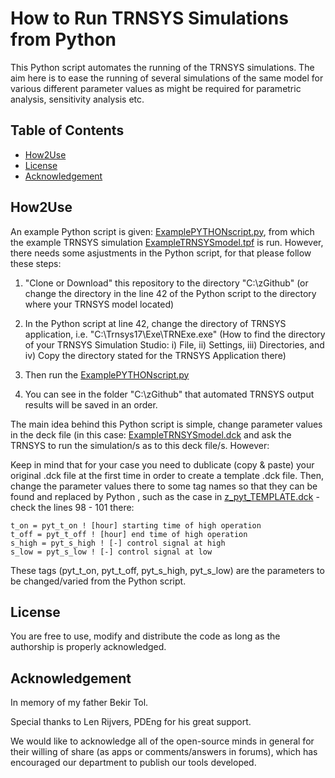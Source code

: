 # How to Run TRNSYS Simulations from Python
This Python script  automates the running of the TRNSYS simulations. The aim here is to ease the running of several simulations of the same model for various different parameter values as might be required for parametric analysis, sensitivity analysis etc.

## Table of Contents
- [How2Use](README.md#how2use)
- [License](README.md#license)
- [Acknowledgement](README.md#acknowledgement)

## How2Use
An example Python script is given: [ExamplePYTHONscript.py](https://github.com/DrTol/TRNSYSfromPython/blob/master/ExamplePYTHONscript.py), from which the example TRNSYS simulation [ExampleTRNSYSmodel.tpf](https://github.com/DrTol/TRNSYSfromPython/blob/master/ExampleTRNSYSmodel.tpf) is run. However, there needs some asjustments in the Python script, for that please follow these steps: 

1. "Clone or Download" this repository to the directory "C:\zGithub\" (or change the directory in the line 42 of the Python script to the directory where your TRNSYS model located)

2. In the Python script at line 42, change the directory of TRNSYS application, i.e. "C:\Trnsys17\Exe\TRNExe.exe" (How to find the directory of your TRNSYS Simulation Studio: i) File, ii) Settings, iii) Directories, and iv) Copy the directory stated for the TRNSYS Application there)

3. Then run the [ExamplePYTHONscript.py](https://github.com/DrTol/TRNSYSfromPython/blob/master/ExamplePYTHONscript.py)

4. You can see in the folder "C:\zGithub\" that automated TRNSYS output results will be saved in an order. 

The main idea behind this Python script is simple, change parameter values in the deck file (in this case: [ExampleTRNSYSmodel.dck](https://github.com/DrTol/TRNSYSfromPython/blob/master/ExampleTRNSYSmodel.dck) and ask the TRNSYS to run the simulation/s as to this deck file/s. However:

Keep in mind that for your case you need to dublicate (copy & paste) your original .dck file at the first time in order to create a template .dck file. Then, change the parameter values there to some tag names so that they can be found and replaced by Python , such as the case in [z_pyt_TEMPLATE.dck](https://github.com/DrTol/TRNSYSfromPython/blob/master/z_pyt_TEMPLATE.dck) - check the lines 98 - 101 there:

```
t_on = pyt_t_on ! [hour] starting time of high operation
t_off = pyt_t_off ! [hour] end time of high operation
s_high = pyt_s_high ! [-] control signal at high
s_low = pyt_s_low ! [-] control signal at low
```
These tags (pyt_t_on, pyt_t_off, pyt_s_high, pyt_s_low) are the parameters to be changed/varied from the Python script. 

## License
You are free to use, modify and distribute the code as long as the authorship is properly acknowledged.

## Acknowledgement 
In memory of my father Bekir Tol.

Special thanks to Len Rijvers, PDEng for his great support.

We would like to acknowledge all of the open-source minds in general for their willing of share (as apps or comments/answers in forums), which has encouraged our department to publish our tools developed.
